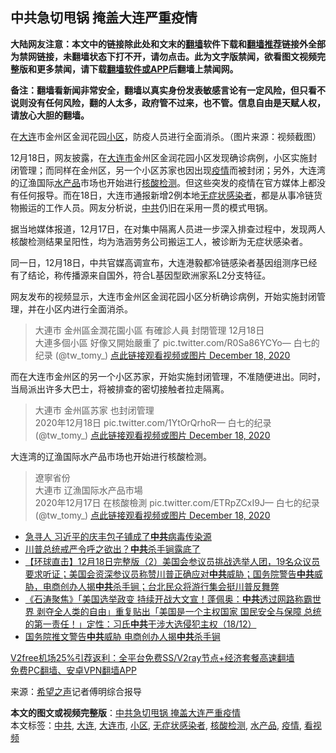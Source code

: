  <h2>中共急切甩锅 掩盖大连严重疫情</h2> <p class="notice"><b>大陆网友注意：本文中的链接除此处和文末的<a href="https://github.com/bannedbook/fanqiang" >翻墙</a>软件下载和<a href="https://github.com/killgcd/justmysocks/blob/master/README.md">翻墙推荐</a>链接外全部为禁网链接，未翻墙状态下打不开，请勿点击。此为文字版禁闻，欲看图文视频完整版和更多禁闻，请下载<a href="https://github.com/bannedbook/fanqiang">翻墙软件或APP</a>后翻墙上禁闻网。</p><p>备注：翻墙看新闻非常安全，翻墙以真实身份发表敏感言论有一定风险，但只看不说则没有任何风险，翻的人太多，政府管不过来，也不管。信息自由是天赋人权，请放心大胆的翻墙。</b></p>  <div class="entry"> <p id="conimg">在<a href="https://www.bannedbook.org/bnews/tag/%e5%a4%a7%e8%bf%9e/" class="st_tag internal_tag" rel="tag" title="标签 大连 下的日志">大连</a>市金州区金润花园<a href="https://www.bannedbook.org/bnews/tag/%E5%B0%8F%E5%8C%BA/" class="st_tag internal_tag" rel="tag" title="标签 小区 下的日志">小区</a>，防疫人员进行全面消杀。（图片来源：视频截图）</p> <p>12月18日，网友披露，在<a href="https://www.bannedbook.org/bnews/tag/%E5%A4%A7%E8%BF%9E%E5%B8%82/" class="st_tag internal_tag" rel="tag" title="标签 大连市 下的日志">大连市</a>金州区金润花园小区发现确诊病例，小区实施封闭管理；而同样在金州区，另一个小区苏家也因出现<a href="https://www.bannedbook.org/bnews/tag/%E7%96%AB%E6%83%85/" class="st_tag internal_tag" rel="tag" title="标签 疫情 下的日志">疫情</a>而被封闭；另外，大连湾的辽渔国际<a href="https://www.bannedbook.org/bnews/tag/%E6%B0%B4%E4%BA%A7%E5%93%81/" class="st_tag internal_tag" rel="tag" title="标签 水产品 下的日志">水产品</a>市场也开始进行<a href="https://www.bannedbook.org/bnews/tag/%E6%A0%B8%E9%85%B8%E6%A3%80%E6%B5%8B/" class="st_tag internal_tag" rel="tag" title="标签 核酸检测 下的日志">核酸检测</a>。但这些突发的疫情在官方媒体上都没有任何报导。而在18日，大连市通报新增2例本地<a href="https://www.bannedbook.org/bnews/tag/%E6%97%A0%E7%97%87%E7%8A%B6%E6%84%9F%E6%9F%93%E8%80%85/" class="st_tag internal_tag" rel="tag" title="标签 无症状感染者 下的日志">无症状感染者</a>，都是从事冷链货物搬运的工作人员。网友分析说，<a href="https://www.bannedbook.org/bnews/tag/%e4%b8%ad%e5%85%b1/" class="st_tag internal_tag" rel="tag" title="标签 中共 下的日志">中共</a>仍旧在采用一贯的模式甩锅。</p> <p>据当地媒体报道，12月17日，在对集中隔离人员进一步深入排查过程中，发现两人核酸检测结果呈阳性，均为浩涵劳务公司搬运工人，被诊断为无症状感染者。</p>  <p>同一日，12月18日，中共官媒高调宣布，大连港毅都冷链感染者基因组测序已经有了结论，称传播源来自国外，符合L基因型欧洲家系L2分支特征。</p> <p>网友发布的视频显示，大连市金州区金润花园小区分析确诊病例，开始实施封闭管理，并在小区内进行全面消杀。</p> <blockquote><p>大連市 金州區金潤花園小區 有確診人員 封閉管理 12月18日<br />大連多個小區 好像又開始嚴重了 pic.twitter.com/R0Sa86YCYo— 白七的纪录 (@tw_tomy_) <a href="https://twitter.com/tw_tomy_/status/1339850114597179392?ref_src=twsrc%5Etfw">点此链接观看视频或图片 December 18, 2020</a></p> </blockquote> <p>而在大连市金州区的另一个小区苏家，开始实施封闭管理，不准随便进出。同时，当局派出许多大巴士，将被排查的密切接触者拉走隔离。</p> <blockquote><p>大連市 金州區苏家 也封闭管理<br />2020年12月18日 pic.twitter.com/1YtOrQrhoR— 白七的纪录 (@tw_tomy_) <a href="https://twitter.com/tw_tomy_/status/1339851272975863808?ref_src=twsrc%5Etfw">点此链接观看视频或图片 December 18, 2020</a></p></blockquote> <p>大连湾的辽渔国际水产品市场也开始进行核酸检测。</p>  <blockquote><p>遼寧省份<br />大連市 辽漁国际水产品市場<br />2020年12月17日 在核酸檢測 pic.twitter.com/ETRpZCxI9J— 白七的纪录 (@tw_tomy_) <a href="https://twitter.com/tw_tomy_/status/1339843635936837632?ref_src=twsrc%5Etfw">点此链接观看视频或图片 December 18, 2020</a></p></blockquote> <ul class='op-related-articles' title='相关阅读'> <li><a href='https://www.bannedbook.org/bnews/cbnews/20201219/1450661.html' target='_blank'>急寻人 习近平的庆丰包子铺成了<b>中共</b>病毒传染源</a></li> <li><a href='https://www.bannedbook.org/bnews/topimagenews/20201219/1450654.html' target='_blank'>川普总统戒严令呼之欲出？<b>中共</b>杀手锏露底了</a></li> <li><a href='https://www.bannedbook.org/bnews/bannedvideo/20201219/1450646.html' target='_blank'>【环球直击】12月18日完整版（2）美国会参议员挑战选举人团，19名众议员要求听证；美国会资深参议员称赞川普正确应对<b>中共</b>威胁；国务院警告<b>中共</b>威胁，电商创办人揭<b>中共</b>杀手锏；台北民众将游行集会挺川普反舞弊</a></li> <li><a href='https://www.bannedbook.org/bnews/bannedvideo/20201219/1450635.html' target='_blank'>《石涛聚焦》「美国选举政变 持续开战大文宣！蓬佩奥：<b>中共</b>透过网路称霸世界 剥夺全人类的自由」重复贴出「美国是一个主权国家 国民安全与保障 总统的第一责任！」定性：习氏<b>中共</b>干涉大选侵犯主权（18/12）</a></li> <li><a href='https://www.bannedbook.org/bnews/bannedvideo/20201219/1450631.html' target='_blank'>国务院推文警告<b>中共</b>威胁 电商创办人揭<b>中共</b>杀手锏</a></li> </ul> <p class="texttj"> <a href="https://www.bannedbook.org/forum23/topic22702.html" target="_blank">V2free机场25%引荐返利：全平台免费SS/V2ray节点+经济套餐高速翻墙</a><br/> <a href="https://github.com/bannedbook/fanqiang/wiki/%E7%A6%81%E9%97%BB%E7%BD%91%E5%AE%89%E5%8D%93%E7%BF%BB%E5%A2%99%E6%96%B0%E9%97%BBAPP" target="_blank">免费PC翻墙、安卓VPN翻墙APP</a></p><p> 来源：<span class='wp_keywordlink_affiliate'><a href="https://www.soundofhope.org" title="希望之声" target="_blank">希望之声</a></span>记者傅明综合报导 </p><a name='sharetosocial'></a>       <div><b>本文的图文或视频完整版</b>：<a href='https://www.bannedbook.org/bnews/cbnews/20201219/1450662.html'>中共急切甩锅 掩盖大连严重疫情</a></div>  </div><!--END ENTRY--> <div class="postfooter"> <div>本文标签：<a href="https://www.bannedbook.org/bnews/tag/%e4%b8%ad%e5%85%b1/" rel="tag">中共</a>, <a href="https://www.bannedbook.org/bnews/tag/%e5%a4%a7%e8%bf%9e/" rel="tag">大连</a>, <a href="https://www.bannedbook.org/bnews/tag/%E5%A4%A7%E8%BF%9E%E5%B8%82/" rel="tag">大连市</a>, <a href="https://www.bannedbook.org/bnews/tag/%E5%B0%8F%E5%8C%BA/" rel="tag">小区</a>, <a href="https://www.bannedbook.org/bnews/tag/%E6%97%A0%E7%97%87%E7%8A%B6%E6%84%9F%E6%9F%93%E8%80%85/" rel="tag">无症状感染者</a>, <a href="https://www.bannedbook.org/bnews/tag/%E6%A0%B8%E9%85%B8%E6%A3%80%E6%B5%8B/" rel="tag">核酸检测</a>, <a href="https://www.bannedbook.org/bnews/tag/%E6%B0%B4%E4%BA%A7%E5%93%81/" rel="tag">水产品</a>, <a href="https://www.bannedbook.org/bnews/tag/%E7%96%AB%E6%83%85/" rel="tag">疫情</a>, <a href="https://www.bannedbook.org/bnews/tag/%E7%9C%8B%E8%A7%86%E9%A2%91/" rel="tag">看视频</a></div>  </div><!--END POSTFOOTER--> 